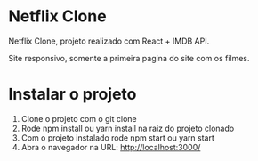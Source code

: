 # Netflix Clone

Netflix Clone, projeto realizado com React + IMDB API.

Site responsivo, somente a primeira pagina do site com os filmes.

# Instalar o projeto

 1. Clone o projeto com o git clone
 2. Rode npm install ou yarn install na raiz do projeto clonado
 3. Com o projeto instalado rode npm start ou yarn start
 4. Abra o navegador na URL: [http://localhost:3000/](http://localhost:4200/)
